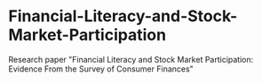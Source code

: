 # Financial-Literacy-and-Stock-Market-Participation
Research paper "Financial Literacy and Stock Market Participation: Evidence From the Survey of Consumer Finances"
